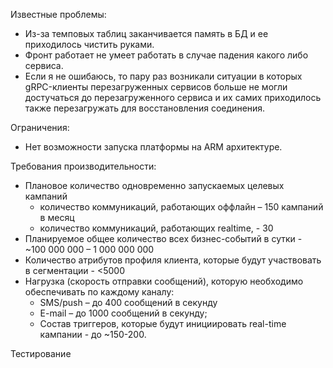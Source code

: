 Известные проблемы:
- Из-за темповых таблиц заканчивается память в БД и ее приходилось чистить руками.
- Фронт работает не умеет работать в случае падения какого либо сервиса.
- Если я не ошибаюсь, то пару раз возникали ситуации в которых gRPC-клиенты перезагруженных сервисов больше не могли достучаться до перезагруженного сервиса и их самих приходилось также перезагружать для восстановления соединения.  

Ограничения:
- Нет возможности запуска платформы на ARM архитектуре.

Требования производительности:
- Плановое количество одновременно запускаемых целевых кампаний
	- количество коммуникаций, работающих оффлайн – 150 кампаний в месяц
	- количество коммуникаций, работающих realtime, - 30 
- Планируемое общее количество всех бизнес-событий в сутки - ~100 000 000 – 1 000 000 000
- Количество атрибутов профиля клиента, которые будут участвовать в сегментации - <5000
- Нагрузка (скорость отправки сообщений), которую необходимо обеспечивать по каждому каналу:
	- SMS/push – до 400 сообщений в секунду
	- E-mail – до 1000 сообщений в секунду;
	- Состав триггеров, которые будут инициировать real-time кампании - до ~150-200.

Тестирование
